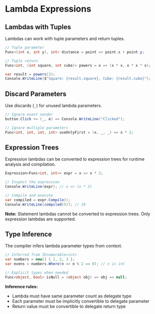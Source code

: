 # Lambda Expressions
## Lambdas with Tuples

Lambdas can work with tuple parameters and return tuples.

```csharp
// Tuple parameter
Func<(int x, int y), int> distance = point => point.x + point.y;

// Tuple return
Func<int, (int square, int cube)> powers = x => (x * x, x * x * x);

var result = powers(3);
Console.WriteLine($"Square: {result.square}, Cube: {result.cube}");
```

## Discard Parameters

Use discards (`_`) for unused lambda parameters.

```csharp
// Ignore event sender
button.Click += (_, e) => Console.WriteLine("Clicked");

// Ignore multiple parameters
Func<int, int, int, int> useOnlyFirst = (x, _, _) => x * 2;
```

## Expression Trees

Expression lambdas can be converted to expression trees for runtime analysis and compilation.

```csharp
Expression<Func<int, int>> expr = x => x * 2;

// Inspect the expression
Console.WriteLine(expr); // x => (x * 2)

// Compile and execute
var compiled = expr.Compile();
Console.WriteLine(compiled(5)); // 10
```

**Note:** Statement lambdas cannot be converted to expression trees. Only expression lambdas are supported.

## Type Inference

The compiler infers lambda parameter types from context.

```csharp
// Inferred from IEnumerable<int>
var numbers = new[] { 1, 2, 3 };
var evens = numbers.Where(n => n % 2 == 0); // n is int

// Explicit types when needed
Func<object, bool> isNull = (object obj) => obj == null;
```

**Inference rules:**

- Lambda must have same parameter count as delegate type
- Each parameter must be implicitly convertible to delegate parameter
- Return value must be convertible to delegate return type
